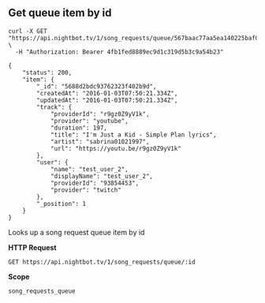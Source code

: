 ## Get queue item by id

```cURL
curl -X GET "https://api.nightbot.tv/1/song_requests/queue/567baac77aa5ea140225baf0" \
  -H "Authorization: Bearer 4fb1fed8889ec9d1c319d5b3c9a54b23"

{
    "status": 200,
    "item": {
        "_id": "5688d2bdc93762323f402b9d",
        "createdAt": "2016-01-03T07:50:21.334Z",
        "updatedAt": "2016-01-03T07:50:21.334Z",
        "track": {
            "providerId": "r9gz0Z9yV1k",
            "provider": "youtube",
            "duration": 197,
            "title": "I'm Just a Kid - Simple Plan lyrics",
            "artist": "sabrina01021997",
            "url": "https://youtu.be/r9gz0Z9yV1k"
        },
        "user": {
            "name": "test_user_2",
            "displayName": "test_user_2",
            "providerId": "93854453",
            "provider": "twitch"
        },
        "_position": 1
    }
}
```

Looks up a song request queue item by id

**HTTP Request**

`GET https://api.nightbot.tv/1/song_requests/queue/:id`

**Scope**

`song_requests_queue`
